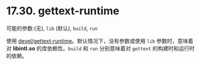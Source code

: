 # 17.30. gettext-runtime

可能的参数:(无), `lib` (默认), `build`, `run`

使用 [devel/gettext-runtime](https://cgit.freebsd.org/ports/tree/devel/gettext-runtime/pkg-descr)。默认情况下，没有参数或使用 `lib` 参数时，意味着对 **libintl.so** 的库依赖性。`build` 和 `run` 分别意味着对 `gettext` 的构建时和运行时的依赖。
